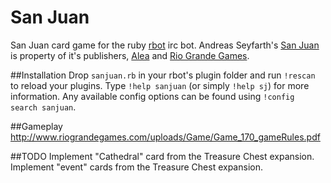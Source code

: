 San Juan
========

San Juan card game for the ruby [rbot] irc bot.
Andreas Seyfarth's [San Juan] is property of it's publishers, [Alea] and [Rio Grande Games].


##Installation
Drop `sanjuan.rb` in your rbot's plugin folder and run `!rescan` to reload your plugins. Type `!help sanjuan` (or simply `!help sj`) for more information. Any available config options can be found using `!config search sanjuan`.

##Gameplay
http://www.riograndegames.com/uploads/Game/Game_170_gameRules.pdf

##TODO
Implement "Cathedral" card from the Treasure Chest expansion.
Implement "event" cards from the Treasure Chest expansion.

[Alea]: http://www.aleaspiele.de/
[rbot]: http://ruby-rbot.org/
[Rio Grande Games]: http://www.riograndegames.com/
[San Juan]: http://www.riograndegames.com/games.html?id=170
